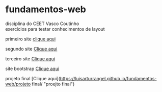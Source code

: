 # fundamentos-web
disciplina do CEET Vasco Coutinho\
exercícios para testar conhecimentos de layout

primeiro site  [clique aqui](https://luisarturrangel.github.io/fundamentos-web/primeiro/index.html "primeiro site")

segundo site   [Clique aqui](https://luisarturrangel.github.io/fundamentos-web/segundo/index.html "segundo site")

terceiro site  [Clique aqui](https://luisarturrangel.github.io/fundamentos-web/terceiro/index.html "terceiro site")

site bootstrap [Clique aqui](https://luisarturrangel.github.io/fundamentos-web/bootstrap/index.html "site bootstrap")

projeto final [Clique aqui](https://luisarturrangel.github.io/fundamentos-web/projeto final/ "proejto final")

